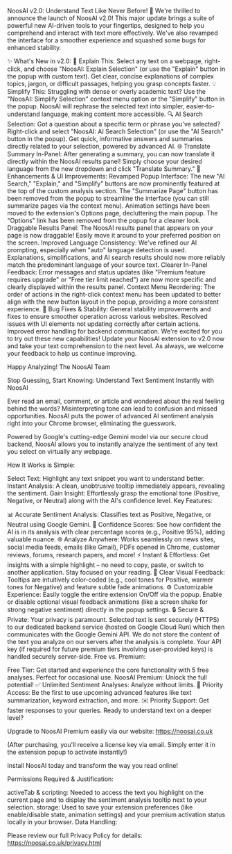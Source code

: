 NoosAI v2.0: Understand Text Like Never Before! 🚀
We're thrilled to announce the launch of NoosAI v2.0! This major update brings a suite of powerful new AI-driven tools to your fingertips, designed to help you comprehend and interact with text more effectively. We've also revamped the interface for a smoother experience and squashed some bugs for enhanced stability.

✨ What's New in v2.0:
🧠 Explain This: Select any text on a webpage, right-click, and choose "NoosAI: Explain Selection" (or use the "Explain" button in the popup with custom text). Get clear, concise explanations of complex topics, jargon, or difficult passages, helping you grasp concepts faster.
💡 Simplify This: Struggling with dense or overly academic text? Use the "NoosAI: Simplify Selection" context menu option or the "Simplify" button in the popup. NoosAI will rephrase the selected text into simpler, easier-to-understand language, making content more accessible.
🔍 AI Search Selection: Got a question about a specific term or phrase you've selected? Right-click and select "NoosAI: AI Search Selection" (or use the "AI Search" button in the popup). Get quick, informative answers and summaries directly related to your selection, powered by advanced AI.
🌐 Translate Summary In-Panel: After generating a summary, you can now translate it directly within the NoosAI results panel! Simply choose your desired language from the new dropdown and click "Translate Summary."
🚀 Enhancements & UI Improvements:
Revamped Popup Interface:
The new "AI Search," "Explain," and "Simplify" buttons are now prominently featured at the top of the custom analysis section.
The "Summarize Page" button has been removed from the popup to streamline the interface (you can still summarize pages via the context menu).
Animation settings have been moved to the extension's Options page, decluttering the main popup.
The "Options" link has been removed from the popup for a cleaner look.
Draggable Results Panel: The NoosAI results panel that appears on your page is now draggable! Easily move it around to your preferred position on the screen.
Improved Language Consistency: We've refined our AI prompting, especially when "auto" language detection is used. Explanations, simplifications, and AI search results should now more reliably match the predominant language of your source text.
Clearer In-Panel Feedback: Error messages and status updates (like "Premium feature requires upgrade" or "Free tier limit reached") are now more specific and clearly displayed within the results panel.
Context Menu Reordering: The order of actions in the right-click context menu has been updated to better align with the new button layout in the popup, providing a more consistent experience.
🔧 Bug Fixes & Stability:
General stability improvements and fixes to ensure smoother operation across various websites.
Resolved issues with UI elements not updating correctly after certain actions.
Improved error handling for backend communication.
We're excited for you to try out these new capabilities! Update your NoosAI extension to v2.0 now and take your text comprehension to the next level. As always, we welcome your feedback to help us continue improving.

Happy Analyzing! The NoosAI Team


Stop Guessing, Start Knowing: Understand Text Sentiment Instantly with NoosAI

Ever read an email, comment, or article and wondered about the real feeling behind the words? Misinterpreting tone can lead to confusion and missed opportunities. NoosAI puts the power of advanced AI sentiment analysis right into your Chrome browser, eliminating the guesswork.

Powered by Google's cutting-edge Gemini model via our secure cloud backend, NoosAI allows you to instantly analyze the sentiment of any text you select on virtually any webpage.

How It Works is Simple:

Select Text: Highlight any text snippet you want to understand better.
Instant Analysis: A clean, unobtrusive tooltip immediately appears, revealing the sentiment.
Gain Insight: Effortlessly grasp the emotional tone (Positive, Negative, or Neutral) along with the AI's confidence level.
Key Features:

📊 Accurate Sentiment Analysis: Classifies text as Positive, Negative, or Neutral using Google Gemini.
🎯 Confidence Scores: See how confident the AI is in its analysis with clear percentage scores (e.g., Positive 95%), adding valuable nuance.
🌐 Analyze Anywhere: Works seamlessly on news sites, social media feeds, emails (like Gmail), PDFs opened in Chrome, customer reviews, forums, research papers, and more!
⚡ Instant & Effortless: Get insights with a simple highlight – no need to copy, paste, or switch to another application. Stay focused on your reading.
🎨 Clear Visual Feedback: Tooltips are intuitively color-coded (e.g., cool tones for Positive, warmer tones for Negative) and feature subtle fade animations.
⚙️ Customizable Experience:
Easily toggle the entire extension On/Off via the popup.
Enable or disable optional visual feedback animations (like a screen shake for strong negative sentiment) directly in the popup settings.
🔒 Secure & Private: Your privacy is paramount. Selected text is sent securely (HTTPS) to our dedicated backend service (hosted on Google Cloud Run) which then communicates with the Google Gemini API. We do not store the content of the text you analyze on our servers after the analysis is complete. Your API key (if required for future premium tiers involving user-provided keys) is handled securely server-side.
Free vs. Premium:

Free Tier: Get started and experience the core functionality with 5 free analyses. Perfect for occasional use.
NoosAI Premium: Unlock the full potential!
✅ Unlimited Sentiment Analyses: Analyze without limits.
🚀 Priority Access: Be the first to use upcoming advanced features like text summarization, keyword extraction, and more.
✉️ Priority Support: Get faster responses to your queries.
Ready to understand text on a deeper level?

Upgrade to NoosAI Premium easily via our website: https://noosai.co.uk

(After purchasing, you'll receive a license key via email. Simply enter it in the extension popup to activate instantly!)

Install NoosAI today and transform the way you read online!

Permissions Required & Justification:

activeTab & scripting: Needed to access the text you highlight on the current page and to display the sentiment analysis tooltip next to your selection.
storage: Used to save your extension preferences (like enable/disable state, animation settings) and your premium activation status locally in your browser.
Data Handling:

Please review our full Privacy Policy for details: https://noosai.co.uk/privacy.html
